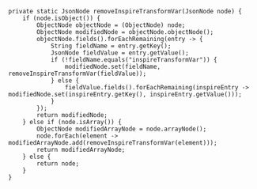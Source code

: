     private static JsonNode removeInspireTransformVar(JsonNode node) {
        if (node.isObject()) {
            ObjectNode objectNode = (ObjectNode) node;
            ObjectNode modifiedNode = objectNode.objectNode();
            objectNode.fields().forEachRemaining(entry -> {
                String fieldName = entry.getKey();
                JsonNode fieldValue = entry.getValue();
                if (!fieldName.equals("inspireTransformVar")) {
                    modifiedNode.set(fieldName, removeInspireTransformVar(fieldValue));
                } else {
                    fieldValue.fields().forEachRemaining(inspireEntry -> modifiedNode.set(inspireEntry.getKey(), inspireEntry.getValue()));
                }
            });
            return modifiedNode;
        } else if (node.isArray()) {
            ObjectNode modifiedArrayNode = node.arrayNode();
            node.forEach(element -> modifiedArrayNode.add(removeInspireTransformVar(element)));
            return modifiedArrayNode;
        } else {
            return node;
        }
    }
